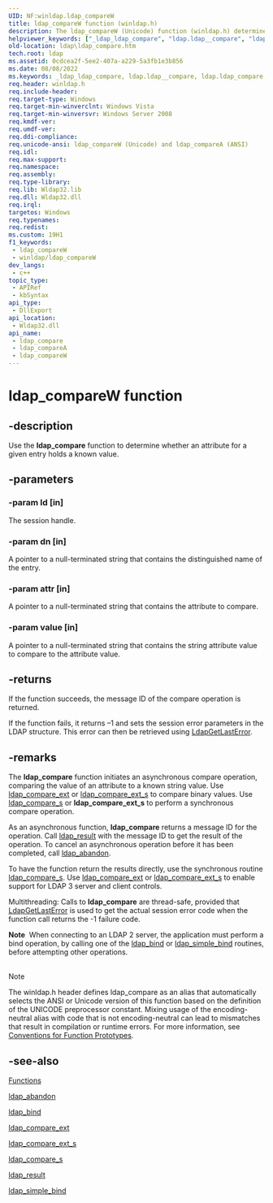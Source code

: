 ```yaml
---
UID: NF:winldap.ldap_compareW
title: ldap_compareW function (winldap.h)
description: The ldap_compareW (Unicode) function (winldap.h) determines whether an attribute for a given entry holds a known value.
helpviewer_keywords: ["_ldap_ldap_compare", "ldap.ldap__compare", "ldap.ldap_compare", "ldap_compare", "ldap_compare function [LDAP]", "ldap_compareW", "winldap/ldap_compare", "winldap/ldap_compareW"]
old-location: ldap\ldap_compare.htm
tech.root: ldap
ms.assetid: 0cdcea2f-5ee2-407a-a229-5a3fb1e3b856
ms.date: 08/08/2022
ms.keywords: _ldap_ldap_compare, ldap.ldap__compare, ldap.ldap_compare, ldap_compare, ldap_compare function [LDAP], ldap_compareA, ldap_compareW, winldap/ldap_compare, winldap/ldap_compareA, winldap/ldap_compareW
req.header: winldap.h
req.include-header: 
req.target-type: Windows
req.target-min-winverclnt: Windows Vista
req.target-min-winversvr: Windows Server 2008
req.kmdf-ver: 
req.umdf-ver: 
req.ddi-compliance: 
req.unicode-ansi: ldap_compareW (Unicode) and ldap_compareA (ANSI)
req.idl: 
req.max-support: 
req.namespace: 
req.assembly: 
req.type-library: 
req.lib: Wldap32.lib
req.dll: Wldap32.dll
req.irql: 
targetos: Windows
req.typenames: 
req.redist: 
ms.custom: 19H1
f1_keywords:
 - ldap_compareW
 - winldap/ldap_compareW
dev_langs:
 - c++
topic_type:
 - APIRef
 - kbSyntax
api_type:
 - DllExport
api_location:
 - Wldap32.dll
api_name:
 - ldap_compare
 - ldap_compareA
 - ldap_compareW
---
```


# ldap_compareW function


## -description

Use the <b>ldap_compare</b> function to determine whether an attribute for a given entry holds a known value.

## -parameters

### -param ld [in]

The session handle.

### -param dn [in]

A pointer to a null-terminated string that contains the distinguished name of the entry.

### -param attr [in]

A pointer to a null-terminated string that contains the attribute to compare.

### -param value [in]

A pointer to a null-terminated string that contains the string attribute value to compare to the attribute value.

## -returns

If the function succeeds, the message ID of the compare operation is returned.

If the function fails, it returns –1 and sets the session error parameters in the LDAP structure. This error can then be retrieved using <a href="/previous-versions/windows/desktop/api/winldap/nf-winldap-ldapgetlasterror">LdapGetLastError</a>.

## -remarks

The <b>ldap_compare</b> function initiates an asynchronous compare operation, comparing the value of an attribute to a known string value. Use 
<a href="/previous-versions/windows/desktop/api/winldap/nf-winldap-ldap_compare_ext">ldap_compare_ext</a> or 
<a href="/previous-versions/windows/desktop/api/winldap/nf-winldap-ldap_compare_ext_s">ldap_compare_ext_s</a> to compare binary values. Use 
<a href="/previous-versions/windows/desktop/api/winldap/nf-winldap-ldap_compare_s">ldap_compare_s</a> or <b>ldap_compare_ext_s</b> to perform a synchronous compare operation.

As an asynchronous function, <b>ldap_compare</b> returns a message ID for the operation. Call 
<a href="/previous-versions/windows/desktop/api/winldap/nf-winldap-ldap_result">ldap_result</a> with the message ID to get the result of the operation. To cancel an asynchronous operation before it has been completed, call 
<a href="/previous-versions/windows/desktop/api/winldap/nf-winldap-ldap_abandon">ldap_abandon</a>.

To have the function return the results directly, use the synchronous routine 
<a href="/previous-versions/windows/desktop/api/winldap/nf-winldap-ldap_compare_s">ldap_compare_s</a>. Use 
<a href="/previous-versions/windows/desktop/api/winldap/nf-winldap-ldap_compare_ext">ldap_compare_ext</a> or 
<a href="/previous-versions/windows/desktop/api/winldap/nf-winldap-ldap_compare_ext_s">ldap_compare_ext_s</a> to enable support for LDAP 3 server and client controls.

Multithreading: Calls to <b>ldap_compare</b> are thread-safe, provided that 
<a href="/previous-versions/windows/desktop/api/winldap/nf-winldap-ldapgetlasterror">LdapGetLastError</a> is used to get the actual session error code when the function call returns the -1 failure code.

<div class="alert"><b>Note</b>  When connecting to an LDAP 2 server, the application must perform a bind operation, by calling one of the 
<a href="/previous-versions/windows/desktop/api/winldap/nf-winldap-ldap_bind">ldap_bind</a> or 
<a href="/previous-versions/windows/desktop/api/winldap/nf-winldap-ldap_simple_bind">ldap_simple_bind</a> routines, before attempting other operations.</div>
<div> </div>




> [!NOTE]
> The winldap.h header defines ldap_compare as an alias that automatically selects the ANSI or Unicode version of this function based on the definition of the UNICODE preprocessor constant. Mixing usage of the encoding-neutral alias with code that is not encoding-neutral can lead to mismatches that result in compilation or runtime errors. For more information, see [Conventions for Function Prototypes](/windows/win32/intl/conventions-for-function-prototypes).

## -see-also

<a href="/previous-versions/windows/desktop/ldap/functions">Functions</a>



<a href="/previous-versions/windows/desktop/api/winldap/nf-winldap-ldap_abandon">ldap_abandon</a>



<a href="/previous-versions/windows/desktop/api/winldap/nf-winldap-ldap_bind">ldap_bind</a>



<a href="/previous-versions/windows/desktop/api/winldap/nf-winldap-ldap_compare_ext">ldap_compare_ext</a>



<a href="/previous-versions/windows/desktop/api/winldap/nf-winldap-ldap_compare_ext_s">ldap_compare_ext_s</a>



<a href="/previous-versions/windows/desktop/api/winldap/nf-winldap-ldap_compare_s">ldap_compare_s</a>



<a href="/previous-versions/windows/desktop/api/winldap/nf-winldap-ldap_result">ldap_result</a>



<a href="/previous-versions/windows/desktop/api/winldap/nf-winldap-ldap_simple_bind">ldap_simple_bind</a>
